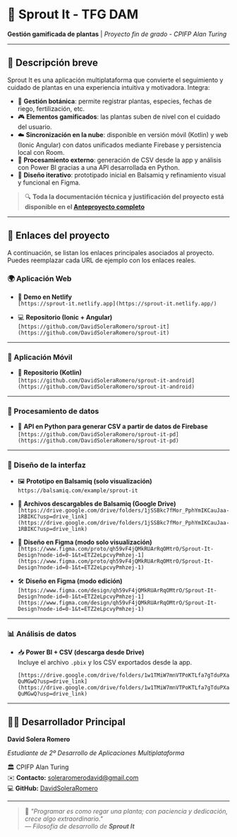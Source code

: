 # 🌱 Sprout It - TFG DAM

**Gestión gamificada de plantas** | *Proyecto fin de grado - CPIFP Alan Turing*

---

## 📌 Descripción breve

Sprout It es una aplicación multiplataforma que convierte el seguimiento y cuidado de plantas en una experiencia intuitiva y motivadora. Integra:

- 📲 **Gestión botánica**: permite registrar plantas, especies, fechas de riego, fertilización, etc.
- 🎮 **Elementos gamificados**: las plantas suben de nivel con el cuidado del usuario.
- ☁️ **Sincronización en la nube**: disponible en versión móvil (Kotlin) y web (Ionic Angular) con datos unificados mediante Firebase y persistencia local con Room.
- 🧠 **Procesamiento externo**: generación de CSV desde la app y análisis con Power BI gracias a una API desarrollada en Python.
- 🧪 **Diseño iterativo**: prototipado inicial en Balsamiq y refinamiento visual y funcional en Figma.

> 🔍 **Toda la documentación técnica y justificación del proyecto está disponible en el [Anteproyecto completo](https://jolly-ferret-4f4.notion.site/Sprout-It-Anteproyecto-67480a4cb7ed4ed6b85b363386838851?pvs=4)**

---

## 🔗 Enlaces del proyecto

A continuación, se listan los enlaces principales asociados al proyecto. Puedes reemplazar cada URL de ejemplo con los enlaces reales.

### 🌍 Aplicación Web

- 🔗 **Demo en Netlify**  
  `[https://sprout-it.netlify.app](https://sprout-it.netlify.app/)`

- 💻 **Repositorio (Ionic + Angular)**  
  `[https://github.com/DavidSoleraRomero/sprout-it](https://github.com/DavidSoleraRomero/sprout-it)`

---

### 📱 Aplicación Móvil

- 📱 **Repositorio (Kotlin)**  
  `[https://github.com/DavidSoleraRomero/sprout-it-android](https://github.com/DavidSoleraRomero/sprout-it-android)`

---

### 🧠 Procesamiento de datos

- 🐍 **API en Python para generar CSV a partir de datos de Firebase**  
  `[https://github.com/DavidSoleraRomero/sprout-it-pd](https://github.com/DavidSoleraRomero/sprout-it-pd)`

---

### 🎨 Diseño de la interfaz

- 🖼️ **Prototipo en Balsamiq (solo visualización)**  
  `https://balsamiq.com/example/sprout-it`

- 📁 **Archivos descargables de Balsamiq (Google Drive)**  
  `[https://drive.google.com/drive/folders/1jSSBkc7fMor_PphYmIKCauJaa-1RBIKC?usp=drive_link](https://drive.google.com/drive/folders/1jSSBkc7fMor_PphYmIKCauJaa-1RBIKC?usp=drive_link)`

- 🎯 **Diseño en Figma (modo solo visualización)**  
  `[https://www.figma.com/proto/qh59vF4jQMkRUArRqOMtrO/Sprout-It-Design?node-id=0-1&t=ETZ2eLpcvyPmhzej-1](https://www.figma.com/proto/qh59vF4jQMkRUArRqOMtrO/Sprout-It-Design?node-id=0-1&t=ETZ2eLpcvyPmhzej-1)`

- 🛠️ **Diseño en Figma (modo edición)**  
  `[https://www.figma.com/design/qh59vF4jQMkRUArRqOMtrO/Sprout-It-Design?node-id=0-1&t=ETZ2eLpcvyPmhzej-1](https://www.figma.com/design/qh59vF4jQMkRUArRqOMtrO/Sprout-It-Design?node-id=0-1&t=ETZ2eLpcvyPmhzej-1)`

---

### 📊 Análisis de datos

- 📥 **Power BI + CSV (descarga desde Drive)**  
  Incluye el archivo `.pbix` y los CSV exportados desde la app.

  `[https://drive.google.com/drive/folders/1w1TMiW7mnVTPoKTLfa7gTduPXaQuMGwQ?usp=drive_link](https://drive.google.com/drive/folders/1w1TMiW7mnVTPoKTLfa7gTduPXaQuMGwQ?usp=drive_link)`

---

## 🧑‍💻 **Desarrollador Principal**

**David Solera Romero**

*Estudiante de 2º Desarrollo de Aplicaciones Multiplataforma*

🏛️ CPIFP Alan Turing  
✉️ **Contacto:** soleraromerodavid@gmail.com  
💻 **GitHub:** [DavidSoleraRomero](https://github.com/DavidSoleraRomero)

---

> 🌿 *"Programar es como regar una planta; con paciencia y dedicación, crece algo extraordinario."*  
> — *Filosofía de desarrollo de **Sprout It***  
